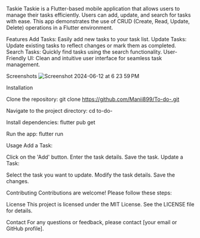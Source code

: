 Taskie
Taskie is a Flutter-based mobile application that allows users to manage their tasks efficiently. Users can add, update, and search for tasks with ease. This app demonstrates the use of CRUD (Create, Read, Update, Delete) operations in a Flutter environment.

Features
Add Tasks: Easily add new tasks to your task list.
Update Tasks: Update existing tasks to reflect changes or mark them as completed.
Search Tasks: Quickly find tasks using the search functionality.
User-Friendly UI: Clean and intuitive user interface for seamless task management.



Screenshots
![Screenshot 2024-06-12 at 6 23 59 PM](https://github.com/Manii899/To-do-/assets/101738227/e28c0427-62db-4db9-b82c-dda4d335be03)

Installation


Clone the repository:
git clone https://github.com/Manii899/To-do-.git


Navigate to the project directory:
cd to-do-


Install dependencies:
flutter pub get


Run the app:
flutter run




Usage
Add a Task:

Click on the 'Add' button.
Enter the task details.
Save the task.
Update a Task:


Select the task you want to update.
Modify the task details.
Save the changes.


Contributing
Contributions are welcome! Please follow these steps:

License
This project is licensed under the MIT License. See the LICENSE file for details.

Contact
For any questions or feedback, please contact [your email or GitHub profile].


